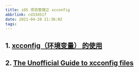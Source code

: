 ```yaml
---
title: iOS 项目管理之 xcconfig
abbrlink: cd33d51f
date: 2021-04-20 21:36:02
tags:
---
```


## 1. [xcconfig（环境变量） 的使用](https://blog.csdn.net/weixin_45390999/article/details/104481185)

## 2. [The Unofficial Guide to xcconfig files](https://pewpewthespells.com/blog/xcconfig_guide.html)
